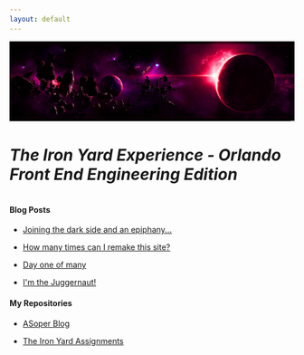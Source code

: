 ```yaml
---
layout: default
---
```


<img src="/images/space.jpg" class="img-responsive" alt="Responsive image">

<div class="container">
  <div class="center-block">
    <div class="page-header">
      <h1><Alex Soper</h1>
      <h4><i>The Iron Yard Experience - Orlando Front End Engineering Edition</i></h4>
    </div>
  </div>
</div>

#### Blog Posts

* [Joining the dark side and an epiphany...](/2014/09/24/day-three)

* [How many times can I remake this site?](/2014/09/23/day-two)

* [Day one of many](/2014/09/22/day-one)

* [I'm the Juggernaut!](/2014/09/19/pre-tiy)


#### My Repositories

* [ASoper Blog](https://github.com/asoper29/asoper29.github.io)

* [The Iron Yard Assignments](https://github.com/asoper29/TIY-Assignments)

